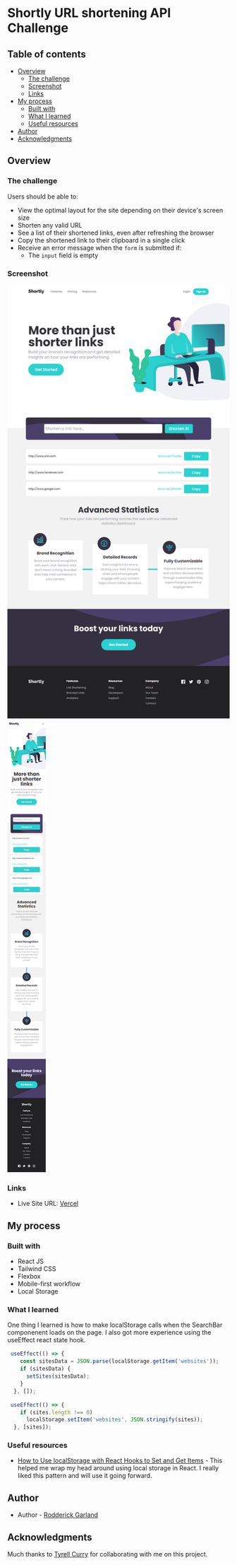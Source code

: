 # Shortly URL shortening API Challenge

## Table of contents

- [Overview](#overview)
  - [The challenge](#the-challenge)
  - [Screenshot](#screenshot)
  - [Links](#links)
- [My process](#my-process)
  - [Built with](#built-with)
  - [What I learned](#what-i-learned)
  - [Useful resources](#useful-resources)
- [Author](#author)
- [Acknowledgments](#acknowledgments)


## Overview

### The challenge

Users should be able to:

- View the optimal layout for the site depending on their device's screen size
- Shorten any valid URL
- See a list of their shortened links, even after refreshing the browser
- Copy the shortened link to their clipboard in a single click
- Receive an error message when the `form` is submitted if:
  - The `input` field is empty

### Screenshot

![](./screenshots/desktop.png)
![](./screenshots/mobile.png)



### Links
- Live Site URL: [Vercel](https://url-shortening-app-lilac.vercel.app/)

## My process

### Built with

- React JS
- Tailwind CSS
- Flexbox
- Mobile-first workflow
- Local Storage


### What I learned
One thing I learned is how to make localStorage calls when the SearchBar componenent loads on the page.
I also got more experience using the useEffect react state hook.

```js
 useEffect(() => {
    const sitesData = JSON.parse(localStorage.getItem('websites'));
    if (sitesData) {
      setSites(sitesData);
    }
  }, []);
```

```js
 useEffect(() => {
    if (sites.length !== 0)
      localStorage.setItem('websites', JSON.stringify(sites));
  }, [sites]);
```


### Useful resources

- [How to Use localStorage with React Hooks to Set and Get Items](https://www.freecodecamp.org/news/how-to-use-localstorage-with-react-hooks-to-set-and-get-items/) - This helped me wrap my head around using local storage in React. I really liked this pattern and will use it going forward.

## Author

- Author - [Rodderick Garland](https://www.rodthedev.com)




## Acknowledgments

Much thanks to [Tyrell Curry](https://github.com/tyrellcurry) for collaborating with me on this project. 
